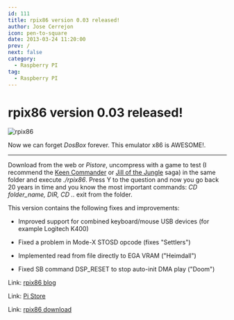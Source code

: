 ```yaml
---
id: 111
title: rpix86 version 0.03 released!
author: Jose Cerrejon
icon: pen-to-square
date: 2013-03-24 11:20:00
prev: /
next: false
category:
  - Raspberry PI
tag:
  - Raspberry PI
---
```


# rpix86 version 0.03 released!

![rpix86](/images/rpix86_01.jpg)

Now we can forget *DosBox* forever. This emulator x86 is AWESOME!.

- - -
Download from the web or *Pistore*, uncompress with a game to test (I recommend the [Keen Commander](http://en.wikipedia.org/wiki/Commander_Keen) or [Jill of the Jungle](http://en.wikipedia.org/wiki/Jill_of_the_Jungle) saga) in the same folder and execute *./rpix86*. Press Y to the question and now you go back 20 years in time and you know the most important commands: *CD folder_name, DIR, CD ..* exit from the folder.

This version contains the following fixes and improvements:

* Improved support for combined keyboard/mouse USB devices (for example Logitech K400)

* Fixed a problem in Mode-X STOSD opcode (fixes "Settlers")

* Implemented read from file directly to EGA VRAM ("Heimdall")

* Fixed SB command DSP_RESET to stop auto-init DMA play ("Doom")

Link: [rpix86 blog](http://rpix86.patrickaalto.com/rblog.html)

Link: [Pi Store](http://store.raspberrypi.com/projects/rpix86)

Link: [rpix86 download](http://rpix86.patrickaalto.com/rdown.html)